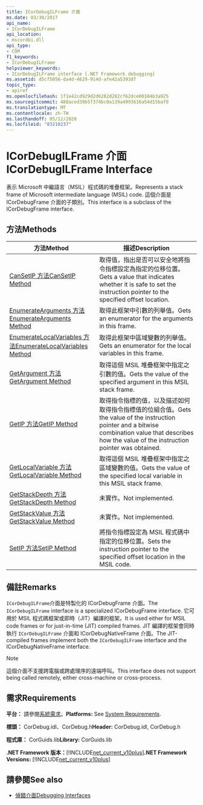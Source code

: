 ```yaml
---
title: ICorDebugILFrame 介面
ms.date: 03/30/2017
api_name:
- ICorDebugILFrame
api_location:
- mscordbi.dll
api_type:
- COM
f1_keywords:
- ICorDebugILFrame
helpviewer_keywords:
- ICorDebugILFrame interface [.NET Framework debugging]
ms.assetid: d5cf5056-da4d-4629-914d-afe42a5393df
topic_type:
- apiref
ms.openlocfilehash: 1f1e42cd929d2d6282d282cf62dce00104b3a925
ms.sourcegitcommit: 488aced39b5f374bc0a139a4993616a54d15baf0
ms.translationtype: MT
ms.contentlocale: zh-TW
ms.lasthandoff: 05/12/2020
ms.locfileid: "83210237"
---
```

# <a name="icordebugilframe-interface"></a><span data-ttu-id="96732-102">ICorDebugILFrame 介面</span><span class="sxs-lookup"><span data-stu-id="96732-102">ICorDebugILFrame Interface</span></span>

<span data-ttu-id="96732-103">表示 Microsoft 中繼語言（MSIL）程式碼的堆疊框架。</span><span class="sxs-lookup"><span data-stu-id="96732-103">Represents a stack frame of Microsoft intermediate language (MSIL) code.</span></span> <span data-ttu-id="96732-104">這個介面是 ICorDebugFrame 介面的子類別。</span><span class="sxs-lookup"><span data-stu-id="96732-104">This interface is a subclass of the ICorDebugFrame interface.</span></span>  
  
## <a name="methods"></a><span data-ttu-id="96732-105">方法</span><span class="sxs-lookup"><span data-stu-id="96732-105">Methods</span></span>  
  
|<span data-ttu-id="96732-106">方法</span><span class="sxs-lookup"><span data-stu-id="96732-106">Method</span></span>|<span data-ttu-id="96732-107">描述</span><span class="sxs-lookup"><span data-stu-id="96732-107">Description</span></span>|  
|------------|-----------------|  
|[<span data-ttu-id="96732-108">CanSetIP 方法</span><span class="sxs-lookup"><span data-stu-id="96732-108">CanSetIP Method</span></span>](icordebugilframe-cansetip-method.md)|<span data-ttu-id="96732-109">取得值，指出是否可以安全地將指令指標設定為指定的位移位置。</span><span class="sxs-lookup"><span data-stu-id="96732-109">Gets a value that indicates whether it is safe to set the instruction pointer to the specified offset location.</span></span>|  
|[<span data-ttu-id="96732-110">EnumerateArguments 方法</span><span class="sxs-lookup"><span data-stu-id="96732-110">EnumerateArguments Method</span></span>](icordebugilframe-enumeratearguments-method.md)|<span data-ttu-id="96732-111">取得此框架中引數的列舉值。</span><span class="sxs-lookup"><span data-stu-id="96732-111">Gets an enumerator for the arguments in this frame.</span></span>|  
|[<span data-ttu-id="96732-112">EnumerateLocalVariables 方法</span><span class="sxs-lookup"><span data-stu-id="96732-112">EnumerateLocalVariables Method</span></span>](icordebugilframe-enumeratelocalvariables-method.md)|<span data-ttu-id="96732-113">取得此框架中區域變數的列舉值。</span><span class="sxs-lookup"><span data-stu-id="96732-113">Gets an enumerator for the local variables in this frame.</span></span>|  
|[<span data-ttu-id="96732-114">GetArgument 方法</span><span class="sxs-lookup"><span data-stu-id="96732-114">GetArgument Method</span></span>](icordebugilframe-getargument-method.md)|<span data-ttu-id="96732-115">取得這個 MSIL 堆疊框架中指定之引數的值。</span><span class="sxs-lookup"><span data-stu-id="96732-115">Gets the value of the specified argument in this MSIL stack frame.</span></span>|  
|[<span data-ttu-id="96732-116">GetIP 方法</span><span class="sxs-lookup"><span data-stu-id="96732-116">GetIP Method</span></span>](icordebugilframe-getip-method.md)|<span data-ttu-id="96732-117">取得指令指標的值，以及描述如何取得指令指標值的位組合值。</span><span class="sxs-lookup"><span data-stu-id="96732-117">Gets the value of the instruction pointer and a bitwise combination value that describes how the value of the instruction pointer was obtained.</span></span>|  
|[<span data-ttu-id="96732-118">GetLocalVariable 方法</span><span class="sxs-lookup"><span data-stu-id="96732-118">GetLocalVariable Method</span></span>](icordebugilframe-getlocalvariable-method.md)|<span data-ttu-id="96732-119">取得這個 MSIL 堆疊框架中指定之區域變數的值。</span><span class="sxs-lookup"><span data-stu-id="96732-119">Gets the value of the specified local variable in this MSIL stack frame.</span></span>|  
|[<span data-ttu-id="96732-120">GetStackDepth 方法</span><span class="sxs-lookup"><span data-stu-id="96732-120">GetStackDepth Method</span></span>](icordebugilframe-getstackdepth-method.md)|<span data-ttu-id="96732-121">未實作。</span><span class="sxs-lookup"><span data-stu-id="96732-121">Not implemented.</span></span>|  
|[<span data-ttu-id="96732-122">GetStackValue 方法</span><span class="sxs-lookup"><span data-stu-id="96732-122">GetStackValue Method</span></span>](icordebugilframe-getstackvalue-method.md)|<span data-ttu-id="96732-123">未實作。</span><span class="sxs-lookup"><span data-stu-id="96732-123">Not implemented.</span></span>|  
|[<span data-ttu-id="96732-124">SetIP 方法</span><span class="sxs-lookup"><span data-stu-id="96732-124">SetIP Method</span></span>](icordebugilframe-setip-method.md)|<span data-ttu-id="96732-125">將指令指標設定為 MSIL 程式碼中指定的位移位置。</span><span class="sxs-lookup"><span data-stu-id="96732-125">Sets the instruction pointer to the specified offset location in the MSIL code.</span></span>|  
  
## <a name="remarks"></a><span data-ttu-id="96732-126">備註</span><span class="sxs-lookup"><span data-stu-id="96732-126">Remarks</span></span>  
 <span data-ttu-id="96732-127">`ICorDebugILFrame`介面是特製化的 ICorDebugFrame 介面。</span><span class="sxs-lookup"><span data-stu-id="96732-127">The `ICorDebugILFrame` interface is a specialized ICorDebugFrame interface.</span></span> <span data-ttu-id="96732-128">它可用於 MSIL 程式碼框架或即時（JIT）編譯的框架。</span><span class="sxs-lookup"><span data-stu-id="96732-128">It is used either for MSIL code frames or for just-in-time (JIT) compiled frames.</span></span> <span data-ttu-id="96732-129">JIT 編譯的框架會同時執行 `ICorDebugILFrame` 介面和 ICorDebugNativeFrame 介面。</span><span class="sxs-lookup"><span data-stu-id="96732-129">The JIT-compiled frames implement both the `ICorDebugILFrame` interface and the ICorDebugNativeFrame interface.</span></span>  
  
> [!NOTE]
> <span data-ttu-id="96732-130">這個介面不支援跨電腦或跨處理序的遠端呼叫。</span><span class="sxs-lookup"><span data-stu-id="96732-130">This interface does not support being called remotely, either cross-machine or cross-process.</span></span>  
  
## <a name="requirements"></a><span data-ttu-id="96732-131">需求</span><span class="sxs-lookup"><span data-stu-id="96732-131">Requirements</span></span>  
 <span data-ttu-id="96732-132">**平台：** 請參閱[系統需求](../../get-started/system-requirements.md)。</span><span class="sxs-lookup"><span data-stu-id="96732-132">**Platforms:** See [System Requirements](../../get-started/system-requirements.md).</span></span>  
  
 <span data-ttu-id="96732-133">**標頭：** CorDebug.idl、CorDebug.h</span><span class="sxs-lookup"><span data-stu-id="96732-133">**Header:** CorDebug.idl, CorDebug.h</span></span>  
  
 <span data-ttu-id="96732-134">**程式庫：** CorGuids.lib</span><span class="sxs-lookup"><span data-stu-id="96732-134">**Library:** CorGuids.lib</span></span>  
  
 <span data-ttu-id="96732-135">**.NET Framework 版本：**[!INCLUDE[net_current_v10plus](../../../../includes/net-current-v10plus-md.md)]</span><span class="sxs-lookup"><span data-stu-id="96732-135">**.NET Framework Versions:** [!INCLUDE[net_current_v10plus](../../../../includes/net-current-v10plus-md.md)]</span></span>  
  
## <a name="see-also"></a><span data-ttu-id="96732-136">請參閱</span><span class="sxs-lookup"><span data-stu-id="96732-136">See also</span></span>

- [<span data-ttu-id="96732-137">偵錯介面</span><span class="sxs-lookup"><span data-stu-id="96732-137">Debugging Interfaces</span></span>](debugging-interfaces.md)
